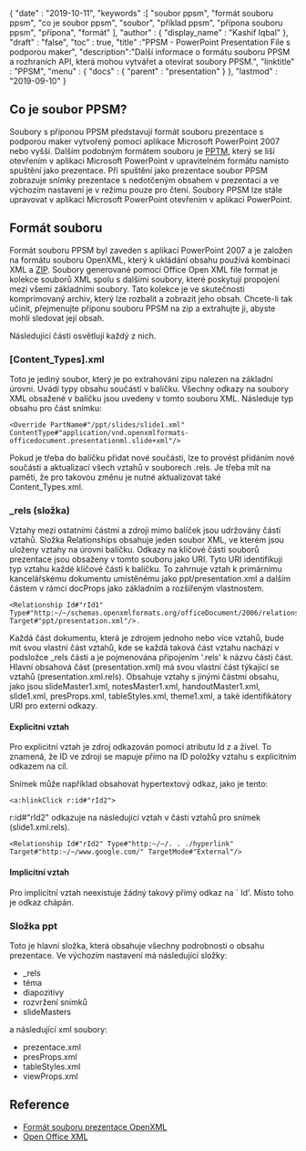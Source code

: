 {
  "date" : "2019-10-11",
  "keywords" :[ "soubor ppsm", "formát souboru ppsm", "co je soubor ppsm", "soubor", "příklad ppsm", "přípona souboru ppsm", "přípona", "formát" ],
  "author" : {
    "display_name" : "Kashif Iqbal"
},
  "draft" : "false",
  "toc" : true,
  "title" :"PPSM - PowerPoint Presentation File s podporou maker",
  "description":"Další informace o formátu souboru PPSM a rozhraních API, která mohou vytvářet a otevírat soubory PPSM.",
  "linktitle" : "PPSM",
  "menu" : {
    "docs" : {
      "parent" : "presentation"
}
},
  "lastmod" : "2019-09-10"
}

## Co je soubor PPSM?

Soubory s příponou PPSM představují formát souboru prezentace s podporou maker vytvořený pomocí aplikace Microsoft PowerPoint 2007 nebo vyšší. Dalším podobným formátem souboru je [PPTM](/cs/presentation/pptm/), který se liší otevřením v aplikaci Microsoft PowerPoint v upravitelném formátu namísto spuštění jako prezentace. Při spuštění jako prezentace soubor PPSM zobrazuje snímky prezentace s nedotčeným obsahem v prezentaci a ve výchozím nastavení je v režimu pouze pro čtení. Soubory PPSM lze stále upravovat v aplikaci Microsoft PowerPoint otevřením v aplikaci PowerPoint.

## Formát souboru ##

Formát souboru PPSM byl zaveden s aplikací PowerPoint 2007 a je založen na formátu souboru OpenXML, který k ukládání obsahu používá kombinaci XML a [ZIP](/cs/compression/zip/). Soubory generované pomocí Office Open XML file format je kolekce souborů XML spolu s dalšími soubory, které poskytují propojení mezi všemi základními soubory. Tato kolekce je ve skutečnosti komprimovaný archiv, který lze rozbalit a zobrazit jeho obsah. Chcete-li tak učinit, přejmenujte příponu souboru PPSM na zip a extrahujte ji, abyste mohli sledovat její obsah.

Následující části osvětlují každý z nich.

### [Content_Types].xml ###

Toto je jediný soubor, který je po extrahování zipu nalezen na základní úrovni. Uvádí typy obsahu součástí v balíčku. Všechny odkazy na soubory XML obsažené v balíčku jsou uvedeny v tomto souboru XML. Následuje typ obsahu pro část snímku:
```
<Override PartName#"/ppt/slides/slide1.xml" ContentType#"application/vnd.openxmlformats-officedocument.presentationml.slide+xml"/>
```
Pokud je třeba do balíčku přidat nové součásti, lze to provést přidáním nové součásti a aktualizací všech vztahů v souborech .rels. Je třeba mít na paměti, že pro takovou změnu je nutné aktualizovat také Content_Types.xml.

### \_rels (složka) ###

Vztahy mezi ostatními částmi a zdroji mimo balíček jsou udržovány částí vztahů. Složka Relationships obsahuje jeden soubor XML, ve kterém jsou uloženy vztahy na úrovni balíčku. Odkazy na klíčové části souborů prezentace jsou obsaženy v tomto souboru jako URI. Tyto URI identifikují typ vztahu každé klíčové části k balíčku. To zahrnuje vztah k primárnímu kancelářskému dokumentu umístěnému jako ppt/presentation.xml a dalším částem v rámci docProps jako základním a rozšířeným vlastnostem.
```
<Relationship Id#"rId1" Type#"http:~/~/schemas.openxmlformats.org/officeDocument/2006/relationships/officeDocument" Target#"ppt/presentation.xml"/>.
```
Každá část dokumentu, která je zdrojem jednoho nebo více vztahů, bude mít svou vlastní část vztahů, kde se každá taková část vztahu nachází v podsložce \_rels části a je pojmenována připojením '.rels' k názvu části část. Hlavní obsahová část (presentation.xml) má svou vlastní část týkající se vztahů (presentation.xml.rels). Obsahuje vztahy s jinými částmi obsahu, jako jsou slideMaster1.xml, notesMaster1.xml, handoutMaster1.xml, slide1.xml, presProps.xml, tableStyles.xml, theme1.xml, a také identifikátory URI pro externí odkazy.

#### Explicitní vztah ####

Pro explicitní vztah je zdroj odkazován pomocí atributu Id z a<Relationship> živel. To znamená, že ID ve zdroji se mapuje přímo na ID položky vztahu s explicitním odkazem na cíl.

Snímek může například obsahovat hypertextový odkaz, jako je tento:
```
<a:hlinkClick r:id#"rId2">
```
r:id#"rId2" odkazuje na následující vztah v části vztahů pro snímek (slide1.xml.rels).
```
<Relationship Id#"rId2" Type#"http:~/~/. . ./hyperlink" Target#"http:~/~/www.google.com/" TargetMode#"External"/>
```
#### Implicitní vztah ####

Pro implicitní vztah neexistuje žádný takový přímý odkaz na `<Relationship> Id'. Místo toho je odkaz chápán.

### Složka ppt ###

Toto je hlavní složka, která obsahuje všechny podrobnosti o obsahu prezentace. Ve výchozím nastavení má následující složky:

* \_rels
* téma
* diapozitivy
* rozvržení snímků
* slideMasters

a následující xml soubory:

* prezentace.xml
* presProps.xml
* tableStyles.xml
* viewProps.xml

## Reference ##

* [Formát souboru prezentace OpenXML](https://msdn.microsoft.com/en-us/library/dd926741(v#office.12).aspx)
* [Open Office XML](http://officeopenxml.com/anatomyofOOXML-pptx.php)

